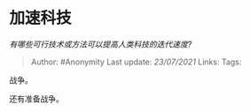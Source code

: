 # 加速科技
*有哪些可行技术或方法可以提高人类科技的迭代速度?*

> Author: #Anonymity
> Last update: *23/07/2021*
> Links:
> Tags:

战争。

还有准备战争。

